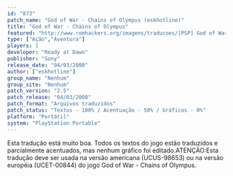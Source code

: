 ```yaml
---
id: "873"
patch_name: "God of War - Chains of Olympus (eskhotline)"
title: "God of War - Chains of Olympus"
featured: "http://www.romhackers.org/imagens/traducoes/[PSP] God of War - Chains of Olympus - eskhotline - 1.jpg"
type: ["Ação","Aventura"]
players: 1
developer: "Ready at Dawn"
publisher: "Sony"
release_date: "04/03/2008"
author: ["eskhotline"]
group_name: "Nenhum"
group_site: "Nenhum"
patch_version: "2.5"
patch_release: "04/03/2008"
patch_format: "Arquivos traduzidos"
patch_status: "Textos - 100% / Acentuação - 50% / Gráficos - 0%"
platform: "Portátil"
system: "PlayStation Portable"
---
```


Esta tradução está muito boa. Todos os textos do jogo estão traduzidos e parcialmente acentuados, mas nenhum gráfico foi editado.ATENÇÃO:Esta tradução deve ser usada na versão americana (UCUS-98653) ou na versão européia (UCET-00844) do jogo God of War - Chains of Olympus.